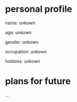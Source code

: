 # personal profile

name: unkown

age: unkown

gender: unkown

occupation: unkown

hobbies: unkown

# plans for future

...